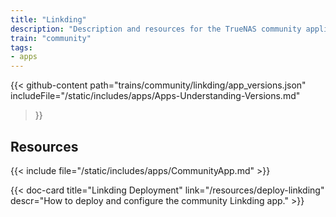 ```yaml
---
title: "Linkding"
description: "Description and resources for the TrueNAS community application called Linkding."
train: "community"
tags:
- apps
---
```


{{< github-content 
    path="trains/community/linkding/app_versions.json"
	includeFile="/static/includes/apps/Apps-Understanding-Versions.md"
>}}

## Resources

{{< include file="/static/includes/apps/CommunityApp.md" >}}

<div class="docs-sections">

{{< doc-card title="Linkding Deployment" link="/resources/deploy-linkding"
descr="How to deploy and configure the community Linkding app." >}}

</div>

